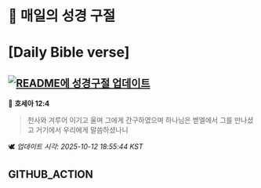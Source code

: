 # 🙏 매일의 성경 구절
# [Daily Bible verse]
## [![README에 성경구절 업데이트](https://github.com/DONGSUKA/first_test/actions/workflows/update-readme-bible.yml/badge.svg)](https://github.com/DONGSUKA/first_test/actions/workflows/update-readme-bible.yml)
<!-- START_BIBLE_VERSE -->
📖 **호세아 12:4**
> 천사와 겨루어 이기고 울며 그에게 간구하였으며 하나님은 벧엘에서 그를 만나셨고 거기에서 우리에게 말씀하셨나니

🕊️ _업데이트 시각: 2025-10-12 18:55:44 KST_
  <!-- END_BIBLE_VERSE -->
## GITHUB_ACTION
